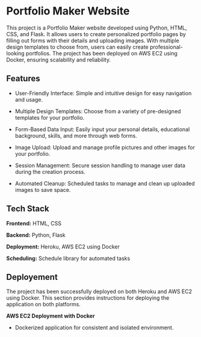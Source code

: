 
# Portfolio Maker Website

This project is a Portfolio Maker website developed using Python, HTML, CSS, and Flask. It allows users to create personalized portfolio pages by filling out forms with their details and uploading images. With multiple design templates to choose from, users can easily create professional-looking portfolios. The project has been deployed on AWS EC2 using Docker, ensuring scalability and reliability.





## Features

- User-Friendly Interface: Simple and intuitive design for easy navigation and usage.

- Multiple Design Templates: Choose from a variety of pre-designed templates for your portfolio.
- Form-Based Data Input: Easily input your personal details, educational background, skills, and more through web forms.
- Image Upload: Upload and manage profile pictures and other images for your portfolio.
- Session Management: Secure session handling to manage user data during the creation process.
- Automated Cleanup: Scheduled tasks to manage and clean up uploaded images to save space.


## Tech Stack

**Frontend:**  HTML, CSS

**Backend:** Python, Flask

**Deployment:** Heroku, AWS EC2 using Docker

**Scheduling:** Schedule library for automated tasks


## Deployement
The project has been successfully deployed on both Heroku and AWS EC2 using Docker. This section provides instructions for deploying the application on both platforms. 

**AWS EC2 Deployment with Docker**  
- Dockerized application for consistent and isolated environment.
